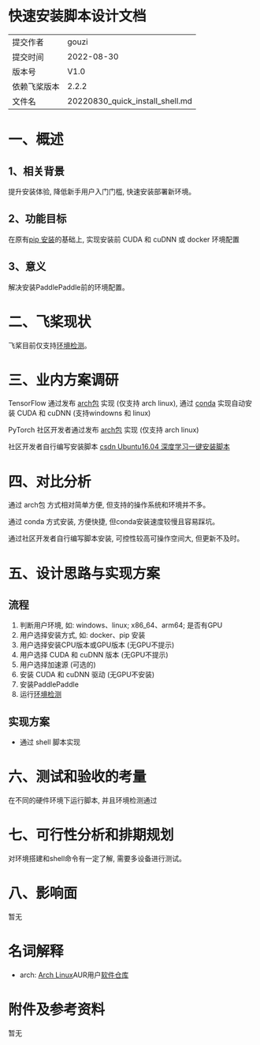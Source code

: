 # 快速安装脚本设计文档

|   |  |
| --- | --- |
|提交作者 | gouzi | 
|提交时间 | 2022-08-30 | 
|版本号 | V1.0 | 
|依赖飞桨版本 | 2.2.2 | 
|文件名 | 20220830_quick_install_shell.md | 


# 一、概述
## 1、相关背景

提升安装体验, 降低新手用户入门门槛, 快速安装部署新环境。

## 2、功能目标

在原有[pip 安装](https://www.paddlepaddle.org.cn/documentation/docs/zh/install/pip/linux-pip.html)的基础上, 实现安装前 CUDA 和 cuDNN 或 docker 环境配置

## 3、意义
解决安装PaddlePaddle前的环境配置。

# 二、飞桨现状

飞桨目前仅支持[环境检测](https://www.paddlepaddle.org.cn/documentation/docs/zh/install/pip/linux-pip.html#sanyanzhenganzhuang)。

# 三、业内方案调研

TensorFlow 通过发布 [arch包](https://archlinux.org/packages/community/x86_64/python-tensorflow-opt-cuda/) 实现 (仅支持 arch linux), 通过 [conda](https://docs.anaconda.com/anaconda/user-guide/tasks/tensorflow/#cuda-versions) 实现自动安装 CUDA 和 cuDNN (支持windowns 和 linux)

PyTorch 社区开发者通过发布 [arch包](https://aur.archlinux.org/packages/python-pytorch-opt-rocm?all_deps=1#pkgdeps) 实现 (仅支持 arch linux)

社区开发者自行编写安装脚本 [csdn Ubuntu16.04 深度学习一键安装脚本](https://blog.csdn.net/hanlin_tan/article/details/77540128)

# 四、对比分析

通过 arch包 方式相对简单方便, 但支持的操作系统和环境并不多。

通过 conda 方式安装, 方便快捷, 但conda安装速度较慢且容易踩坑。

通过社区开发者自行编写脚本安装, 可控性较高可操作空间大, 但更新不及时。

# 五、设计思路与实现方案

## 流程

1. 判断用户环境, 如: windows、linux; x86_64、arm64; 是否有GPU
2. 用户选择安装方式, 如: docker、pip 安装
3. 用户选择安装CPU版本或GPU版本 (无GPU不提示)
4. 用户选择 CUDA 和 cuDNN 版本 (无GPU不提示)
5. 用户选择加速源 (可选的)
6. 安装 CUDA 和 cuDNN 驱动 (无GPU不安装)
7. 安装PaddlePaddle
8. 运行[环境检测](https://www.paddlepaddle.org.cn/documentation/docs/zh/install/pip/linux-pip.html#sanyanzhenganzhuang)

## 实现方案

 - 通过 shell 脚本实现

# 六、测试和验收的考量

在不同的硬件环境下运行脚本, 并且环境检测通过

# 七、可行性分析和排期规划

对环境搭建和shell命令有一定了解, 需要多设备进行测试。

# 八、影响面

暂无

# 名词解释

 - arch: [Arch Linux](https://archlinux.org/)AUR用户[软件仓库](https://aur.archlinux.org/packages)

# 附件及参考资料

暂无
